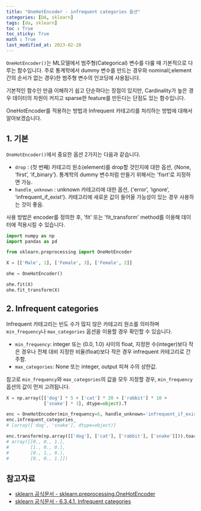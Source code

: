 ```yaml
---
title: "OneHotEncoder - infrequent categories 옵션"
categories: [DA, sklearn]
tags: [da, sklearn]
toc : True
toc_sticky: True
math : True
last_modified_at: 2023-02-28
---
```


`OneHotEncoder()`는 ML모델에서 범주형(Categorical) 변수를 다룰 때 기본적으로 다루는 함수입니다. 주로 통계학에서 dummy 변수를 만드는 경우와 nominal(;element 간의 순서가 없는 경우)한 범주형 변수의 인코딩에 사용됩니다. 

기본적인 함수인 만큼 이해하기 쉽고 단순하다는 장점이 있지만, Cardinality가 높은 경우 데이터의 차원이 커지고 sparse한 feature를 만든다는 단점도 있는 함수입니다. 

OneHotEncoder를 적용하는 방법과 Infrequent 카테고리를 처리하는 방법에 대해서 알아보겠습니다. 


## 1. 기본
`OneHotEncoder()`에서 중요한 옵션 2가지는 다음과 같습니다.   
- `drop` : (첫 번째) 카테고리 원소(element)를 drop할 것인지에 대한 옵션, {None, ‘first’, ‘if_binary’}. 통계학의 dummy 변수처럼 만들기 위해서는 'fisrt'로 지정하면 가능.
- `handle_unknown` : unknown 카테고리에 대한 옵션, {‘error’, ‘ignore’, ‘infrequent_if_exist’}. 카테고리에 새로운 값이 들어올 가능성이 있는 경우 사용하는 것이 좋음.


사용 방법은 encoder를 정의한 후, 'fit' 또는 'fit_transform' method를 이용해 데이터에 적용시킬 수 있습니다. 

```py
import numpy as np
import pandas as pd

from sklearn.preprocessing import OneHotEncoder

X = [['Male', 1], ['Female', 3], ['Female', 2]]

ohe = OneHotEncoder()

ohe.fit(X)
ohe.fit_transform(X)
```

## 2. Infrequent categories
Infrequent 카테고리는 빈도 수가 많지 않은 카테고리 원소를 의미하며 `min_frequency`나 `max_categories` 옵션을 이용할 경우 확인할 수 있습니다. 

* `min_frequency`: integer 또는 (0.0, 1.0) 사이의 float, 지정한 수(integer)보다 작은 경우나 전체 대비 지정한 비율(float)보다 작은 경우 infrequent 카테고리로 간주함.
* `max_categories`: None 또는 integer, output 피쳐 수의 상한값.

참고로 `min_frequency`와 `max_categories`의 값을 모두 지정할 경우, `min_frequency` 옵션의 값이 먼저 고려됩니다. 

```py
X = np.array([['dog'] * 5 + ['cat'] * 20 + ['rabbit'] * 10 +
              ['snake'] * 3], dtype=object).T

enc = OneHotEncoder(min_frequency=6, handle_unknown='infrequent_if_exist').fit(X)
enc.infrequent_categories_
# [array(['dog', 'snake'], dtype=object)]

enc.transform(np.array([['dog'], ['cat'], ['rabbit'], ['snake']])).toarray()
# array([[0., 0., 1.],
#        [1., 0., 0.],
#        [0., 1., 0.],
#        [0., 0., 1.]])
```



## 참고자료

- [sklearn 공식문서 - sklearn.preprocessing.OneHotEncoder](https://scikit-learn.org/stable/modules/generated/sklearn.preprocessing.OneHotEncoder.html)
- [sklearn 공식문서 - 6.3.4.1. Infrequent categories](https://scikit-learn.org/stable/modules/preprocessing.html#one-hot-encoder-infrequent-categories)




